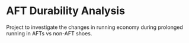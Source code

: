 # AFT Durability Analysis
Project to investigate the changes in running economy during prolonged running in AFTs vs non-AFT shoes. 